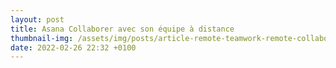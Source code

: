 ```yaml
---
layout: post
title: Asana Collaborer avec son équipe à distance
thumbnail-img: /assets/img/posts/article-remote-teamwork-remote-collaboration-2x.jpeg  
date: 2022-02-26 22:32 +0100
---
```

